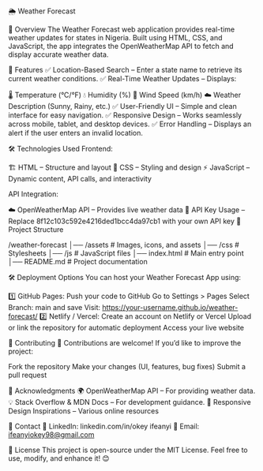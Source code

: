 🌦️ Weather Forecast

📌 Overview
The Weather Forecast web application provides real-time weather updates for states in Nigeria. Built using HTML, CSS, and JavaScript, the app integrates the OpenWeatherMap API to fetch and display accurate weather data.

🚀 Features
✅ Location-Based Search – Enter a state name to retrieve its current weather conditions.
✅ Real-Time Weather Updates – Displays:

🌡️ Temperature (°C/°F)
💧 Humidity (%)
💨 Wind Speed (km/h)
☁️ Weather Description (Sunny, Rainy, etc.)
✅ User-Friendly UI – Simple and clean interface for easy navigation.
✅ Responsive Design – Works seamlessly across mobile, tablet, and desktop devices.
✅ Error Handling – Displays an alert if the user enters an invalid location.

🛠️ Technologies Used
Frontend:

🏗️ HTML – Structure and layout
🎨 CSS – Styling and design
⚡ JavaScript – Dynamic content, API calls, and interactivity

API Integration:

☁️ OpenWeatherMap API – Provides live weather data
🔑 API Key Usage – Replace 8f12c103c592e4216ded1bcc4da97cb1 with your own API key
📂 Project Structure

/weather-forecast
│── /assets         # Images, icons, and assets
│── /css            # Stylesheets
│── /js             # JavaScript files
│── index.html      # Main entry point
│── README.md       # Project documentation

🛠️ Deployment Options
You can host your Weather Forecast App using:

1️⃣ GitHub Pages:
Push your code to GitHub
Go to Settings > Pages
Select Branch: main and save
Visit: https://your-username.github.io/weather-forecast/
2️⃣ Netlify / Vercel:
Create an account on Netlify or Vercel
Upload or link the repository for automatic deployment
Access your live website

🤝 Contributing
🚀 Contributions are welcome! If you’d like to improve the project:

Fork the repository
Make your changes (UI, features, bug fixes)
Submit a pull request

📢 Acknowledgments
🌍 OpenWeatherMap API – For providing weather data.
💡 Stack Overflow & MDN Docs – For development guidance.
📱 Responsive Design Inspirations – Various online resources

📧 Contact
💼 LinkedIn: linkedin.com/in/okey ifeanyi
📩 Email: ifeanyiokey98@gmail.com

📜 License
This project is open-source under the MIT License. Feel free to use, modify, and enhance it! 😊

